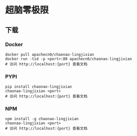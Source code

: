 # 超脑零极限

## 下载

### Docker

```
docker pull apachecn0/chaonao-lingjixian
docker run -tid -p <port>:80 apachecn0/chaonao-lingjixian
# 访问 http://localhost:{port} 查看文档
```

### PYPI

```
pip install chaonao-lingjixian
chaonao-lingjixian <port>
# 访问 http://localhost:{port} 查看文档
```

### NPM

```
npm install -g chaonao-lingjixian
chaonao-lingjixian <port>
# 访问 http://localhost:{port} 查看文档
```